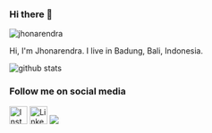 ### Hi there 👋

<img src="https://komarev.com/ghpvc/?username=jhonarendra" alt="jhonarendra" />

Hi, I'm Jhonarendra. I live in Badung, Bali, Indonesia.

![github stats](https://github-readme-stats.vercel.app/api?username=jhonarendra&count_private=true&show_icons=true&theme=tokyonight)

### Follow me on social media

<a href="https://www.instagram.com/jhonarendra" target="_blank"><img src="https://img.shields.io/badge/Instagram-%23E4405F.svg?&style=flat-square&logo=instagram&logoColor=white" height="32px" alt="Instagram"></a>
<a href="https://www.linkedin.com/in/putu-jhonarendra-490b66139" target="_blank"><img src="https://img.shields.io/badge/linkedin-%230077B5.svg?&style=for-the-badge&logo=linkedin&logoColor=white" height="32px" alt="LinkedIn"></a>
<a href="http://twitter.com/jonarendra"><img src="https://img.shields.io/twitter/follow/jonarendra?label=Twitter&logo=twitter&style=for-the-badge" /></a>
